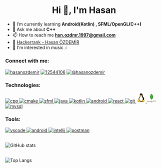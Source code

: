 <h1 align="center">Hi 👋, I'm Hasan</h1>

- 🌱 I’m currently learning **Android(Kotlin) , SFML/OpenGL(C++)**
- 💬 Ask me about **C++**
- 📫 How to reach me **hsn.ozdmr.1997@gmail.com**
- 🥇 [Hackerrank - Hasan ÖZDEMİR](https://www.hackerrank.com/hsn_ozdmr_1997)
- 🎸 I'm interested in music 🎶

<h3 align="left">Connect with me:</h3>
<p align="left">
<a href="https://www.linkedin.com/in/hasanozdemir-97/" target="blank"><img align="center" src="https://velanovascular.com/wp-content/uploads/2020/06/LinkedIn.png" alt="hasanozdemir" height="30" width="30" /></a>
<a href="https://stackoverflow.com/users/13872226/hasanozdmr" target="blank"><img align="center" src="https://upload.wikimedia.org/wikipedia/commons/thumb/e/ef/Stack_Overflow_icon.svg/768px-Stack_Overflow_icon.svg.png" alt="12544106" height="30" width="30" /></a>
<a href="https://medium.com/@hsn-ozdmr-1997" target="blank"><img align="center" src="https://cdn.jsdelivr.net/npm/simple-icons@3.0.1/icons/medium.svg" alt="@hasanozdemir" height="30" width="30" /></a>
</p>

<h3 align="left">Technologies:</h3>
<p align="left"> 
<a href="https://www.cplusplus.com/" target="_blank"> <img src="https://upload.wikimedia.org/wikipedia/commons/1/18/ISO_C%2B%2B_Logo.svg" alt="cpp" width="30" height="30"/> </a>
<a href="https://cmake.org/" target="_blank"> <img src="https://upload.wikimedia.org/wikipedia/commons/1/13/Cmake.svg" alt="cmake" width="30" height="30"/> </a>
<a href="https://www.sfml-dev.org/index.php" target="_blank"> <img src="https://www.sfml-dev.org/download/goodies/sfml-icon.svg" alt="sfml" width="30" height="30"/> </a>
<a href="https://www.oracle.com/java/" target="_blank"> <img src="https://upload.wikimedia.org/wikipedia/tr/2/2e/Java_Logo.svg" alt="java" width="30" height="30"/> </a>
<a href="https://kotlinlang.org/" target="_blank"> <img src="https://upload.wikimedia.org/wikipedia/commons/7/74/Kotlin_Icon.png" alt="kotlin" width="30" height="30"/> </a>
<a href="https://developer.android.com/" target="_blank"> <img src="https://www.vectorlogo.zone/logos/android/android-icon.svg" alt="android" width="30" height="30"/> </a>
<a href="https://reactjs.org/" target="_blank"> <img src="https://upload.wikimedia.org/wikipedia/commons/thumb/4/47/React.svg/1200px-React.svg.png" alt="react" width="30" height="30"/> </a>
<a href="https://git-scm.com/" target="_blank"> <img src="https://www.vectorlogo.zone/logos/git-scm/git-scm-icon.svg" alt="git" width="30" height="30"/> </a>
<a href="https://www.linux.org/" target="_blank"> <img src="https://raw.githubusercontent.com/devicons/devicon/master/icons/linux/linux-original.svg" alt="linux" width="30" height="30"/> </a> 
<a href="https://www.mongodb.com/" target="_blank"> <img src="https://raw.githubusercontent.com/devicons/devicon/master/icons/mongodb/mongodb-original-wordmark.svg" alt="mongodb" width="30" height="30"/> </a>
<a href="https://www.mysql.com/" target="_blank"> <img src="https://www.vectorlogo.zone/logos/mysql/mysql-official.svg" alt="mysql" width="30" height="30"/> </a>
  
<h3 align="left">Tools:</h3>
<a href="https://code.visualstudio.com/" target="_blank"> <img src="https://upload.wikimedia.org/wikipedia/commons/thumb/9/9a/Visual_Studio_Code_1.35_icon.svg/1024px-Visual_Studio_Code_1.35_icon.svg.png" alt="vscode" width="30" height="30"/> </a>
<a href="https://developer.android.com/studio" target="_blank"> <img src="https://upload.wikimedia.org/wikipedia/commons/thumb/9/95/Android_Studio_Icon_3.6.svg/768px-Android_Studio_Icon_3.6.svg.png" alt="android" width="30" height="30"/> </a> 
<a href="https://www.jetbrains.com/idea/" target="_blank"> <img src="https://upload.wikimedia.org/wikipedia/commons/9/9c/IntelliJ_IDEA_Icon.svg" alt="intellij" width="30" height="30"/> </a> 
<a href="https://postman.com" target="_blank"> <img src="https://www.vectorlogo.zone/logos/getpostman/getpostman-icon.svg" alt="postman" width="30" height="30"/> </a> 
<br></br>

![GitHub stats](https://github-readme-stats.vercel.app/api/?username=Synthesizer-source&show_icons=true&title_color=e63946&count_private=true&icon_color=e76f51&text_color=9f9f9f&bg_color=151515)
<br></br>

![Top Langs](https://github-readme-stats.vercel.app/api/top-langs/?username=Synthesizer-source&bg_color=151515&title_color=e63946&text_color=9f9f9f)
